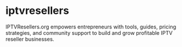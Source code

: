 # iptvresellers
IPTVResellers.org empowers entrepreneurs with tools, guides, pricing strategies, and community support to build and grow profitable IPTV reseller businesses.
